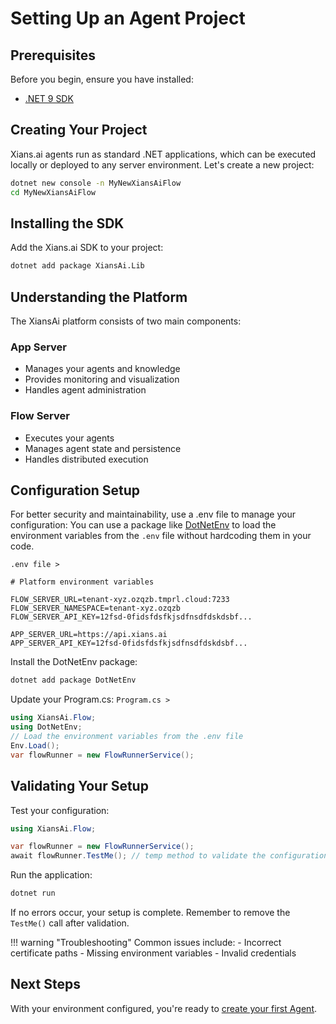 # Setting Up an Agent Project

## Prerequisites

Before you begin, ensure you have installed:

- [.NET 9 SDK](https://dotnet.microsoft.com/en-us/download/dotnet/9.0)

## Creating Your Project

Xians.ai agents run as standard .NET applications, which can be executed locally or deployed to any server environment. Let's create a new project:

```bash
dotnet new console -n MyNewXiansAiFlow
cd MyNewXiansAiFlow
```

## Installing the SDK

Add the Xians.ai SDK to your project:

```bash
dotnet add package XiansAi.Lib
```

## Understanding the Platform

The XiansAi platform consists of two main components:

### App Server

- Manages your agents and knowledge
- Provides monitoring and visualization
- Handles agent administration

### Flow Server

- Executes your agents
- Manages agent state and persistence
- Handles distributed execution

## Configuration Setup

For better security and maintainability, use a .env file to manage your configuration:
You can use a package like [DotNetEnv](https://github.com/tonerdo/dotnet-env) to load the environment variables from the `.env` file without hardcoding them in your code.

`.env file >`

``` .env
# Platform environment variables

FLOW_SERVER_URL=tenant-xyz.ozqzb.tmprl.cloud:7233
FLOW_SERVER_NAMESPACE=tenant-xyz.ozqzb
FLOW_SERVER_API_KEY=12fsd-0fidsfdsfkjsdfnsdfdskdsbf...

APP_SERVER_URL=https://api.xians.ai
APP_SERVER_API_KEY=12fsd-0fidsfdsfkjsdfnsdfdskdsbf...
```

Install the DotNetEnv package:

```bash
dotnet add package DotNetEnv
```

Update your Program.cs:
`Program.cs >`

```csharp
using XiansAi.Flow;
using DotNetEnv;
// Load the environment variables from the .env file
Env.Load();
var flowRunner = new FlowRunnerService();
```

## Validating Your Setup

Test your configuration:

```csharp
using XiansAi.Flow;

var flowRunner = new FlowRunnerService();
await flowRunner.TestMe(); // temp method to validate the configuration
```

Run the application:

```bash
dotnet run
```

If no errors occur, your setup is complete. Remember to remove the `TestMe()` call after validation.

!!! warning "Troubleshooting"
    Common issues include:
    - Incorrect certificate paths
    - Missing environment variables
    - Invalid credentials

## Next Steps

With your environment configured, you're ready to [create your first Agent](2-first-flow.md).
